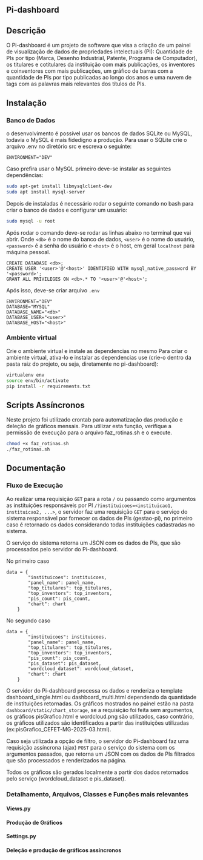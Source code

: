 ## Pi-dashboard

## Descrição

O Pi-dashboard é um projeto de software que visa a criação de um painel de visualização de dados de propriedades intelectuais (PI): Quantidade de PIs por tipo (Marca, Desenho Industrial, Patente, Programa de Computador), os titulares e cotitulares da instituição com mais publicações, os inventores e coinventores com mais publicações,  um gráfico de barras com a quantidade de PIs por tipo publicadas ao longo dos anos e uma nuvem de tags com as palavras mais relevantes dos títulos de PIs.


## Instalação

### Banco de Dados

o desenvolvimento é possível usar os bancos de dados SQLite ou MySQL, todavia o MySQL é mais fidedigno a produção. Para
usar o SQLite crie o arquivo .env no diretório src e escreva o seguinte:

```dotenv
ENVIRONMENT="DEV"
```

Caso prefira usar o MySQL primeiro deve-se instalar as seguintes dependências:

```bash
sudo apt-get install libmysqlclient-dev
sudo apt install mysql-server
```

Depois de instaladas é necessário rodar o seguinte comando no bash para criar o banco de dados e configurar um usuário:

```bash
sudo mysql -u root
```

Após rodar o comando deve-se rodar as linhas abaixo no terminal que vai abrir. Onde `<db>` é o nome do banco de dados,
`<user>` é o nome do usuário, `<password>` é a senha do usuário e `<host>` é o host, em geral `localhost` para máquina pessoal.

```mysql
CREATE DATABASE <db>;
CREATE USER '<user>'@'<host>' IDENTIFIED WITH mysql_native_password BY '<password>';
GRANT ALL PRIVILEGES ON <db>.* TO '<user>'@'<host>';
```

Após isso, deve-se criar arquivo `.env`

```dotenv
ENVIRONMENT="DEV"
DATABASE="MYSQL"
DATABASE_NAME="<db>"
DATABASE_USER="<user>"
DATABASE_HOST="<host>"
```


### Ambiente virtual 

Crie o ambiente virtual e instale as dependencias no mesmo
Para criar o ambiente virtual, ativa-lo e instalar as dependencias use (crie-o dentro da pasta raiz do projeto, ou seja,
diretamente no pi-dashboard):

```bash
virtualenv env
source env/bin/activate
pip install -r requirements.txt
```

## Scripts Assíncronos

Neste projeto foi utilizado crontab para automatização das produção e deleção de gráficos mensais. Para utilizar esta função, verifique a permissão de execução para o arquivo faz_rotinas.sh e o execute.

```bash
chmod +x faz_rotinas.sh
./faz_rotinas.sh
```

## Documentação

### Fluxo de Execução

Ao realizar uma requisição `GET` para a rota `/` ou passando como argumentos as instituições responsáveis por PI `/?instituicoes=<instituicao1, instituicao2, ...>`, o servidor faz uma requisição `GET` para o serviço do sistema responsável por fornecer os dados de PIs (gestao-pi), no primeiro caso é retornado os dados considerando todas instituições cadastradas no sistema.

O serviço do sistema retorna um JSON com os dados de PIs, que são processados pelo servidor do Pi-dashboard.

No primeiro caso
``` 
data = {
        "instituicoes": instituicoes,
        "panel_name": panel_name,
        "top_titulares": top_titulares,
        "top_inventors": top_inventors,
        "pis_count": pis_count,
        "chart": chart
    }
```

No segundo caso
```
data = {
        "instituicoes": instituicoes,
        "panel_name": panel_name,
        "top_titulares": top_titulares,
        "top_inventors": top_inventors,
        "pis_count": pis_count,
        "pis_dataset": pis_dataset,
        "wordcloud_dataset": wordcloud_dataset,
        "chart": chart
    }
```

O servidor do Pi-dashboard processa os dados e renderiza o template dashboard_single.html ou dashboard_multi.html dependendo da quantidade de instituições retornadas. Os gráficos mostrados no painel estão na pasta `dashboard/static/chart_storage`, se a requisição foi feita sem argumentos, os gráficos pisGrafico.html e wordcloud.png são utilizados, caso contrário, os gráficos utilizados são identificados a partir das instituições utilizadas (ex:pisGrafico_CEFET-MG-2025-03.html). 

Caso seja utilizada a opção de filtro, o servidor do Pi-dashboard faz uma requisição assíncrona (ajax) `POST` para o serviço do sistema com os argumentos passados, que retorna um JSON com os dados de PIs filtrados que são processados e renderizados na página.

Todos os gráficos são gerados localmente a partir dos dados retornados pelo serviço (wordcloud_dataset e pis_dataset).

### Detalhamento, Arquivos, Classes e Funções mais relevantes

#### Views.py

#### Produção de Gráficos

#### Settings.py

#### Deleção e produção de gráficos assíncronos










